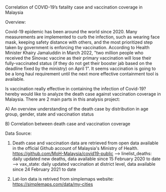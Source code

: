 Correlation of COVID-19’s fatality case and vaccination coverage in Malaysia


Overview:

Covid-19 epidemic has been around the world since 2020. Many measurements are implemented to curb the infection, such as wearing face mask, keeping safety distance with others, and the most prioritized step taken by government is enforcing the vaccination. According to Health Minister Khairy Jamaluddin in March 2022, "two million people who received the Sinovac vaccine as their primary vaccination will lose their fully-vaccinated status (if they do not get their booster jab based on the deadline fixed by the ministry) on April 1". It seems vaccination is going to be a long haul requirement until the next more effective containment tool is available.

Is vaccination really effective in containing the infection of Covid-19? hereby would like to analyze the death case against vaccination coverage in Malaysia. There are 2 main parts in this analysis project:

A) An overview understanding of the death case by distribution in age group, gender, state and vaccination status

B) Correlation between death case and vaccination coverage


Data Source:
1. Death case and vaccination data are retrieved from open data available in the official Github account of Malaysia's Ministry of Health. https://github.com/MoH-Malaysia/covid19-public
--> linelist_deaths: daily updated new deaths, data available since 15 February 2020 to date
--> vax_state: daily updated vaccination at district level, data available since 24 February 2021 to date

2. Lat-lon data is retrived from simplemaps website: https://simplemaps.com/data/my-cities
